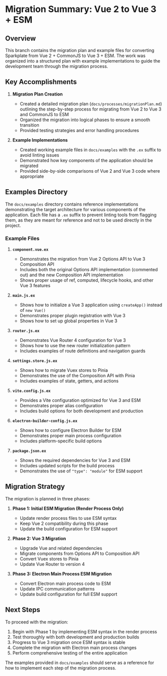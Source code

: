 # Migration Summary: Vue 2 to Vue 3 + ESM

## Overview

This branch contains the migration plan and example files for converting Sparkplate from Vue 2 + CommonJS to Vue 3 + ESM. The work was organized into a structured plan with example implementations to guide the development team through the migration process.

## Key Accomplishments

1. **Migration Plan Creation**
   - Created a detailed migration plan (`docs/processes/migrationPlan.md`) outlining the step-by-step process for migrating from Vue 2 to Vue 3 and CommonJS to ESM
   - Organized the migration into logical phases to ensure a smooth transition
   - Provided testing strategies and error handling procedures

2. **Example Implementations**
   - Created working example files in `docs/examples` with the `.ex` suffix to avoid linting issues
   - Demonstrated how key components of the application should be migrated
   - Provided side-by-side comparisons of Vue 2 and Vue 3 code where appropriate

## Examples Directory

The `docs/examples` directory contains reference implementations demonstrating the target architecture for various components of the application. Each file has a `.ex` suffix to prevent linting tools from flagging them, as they are meant for reference and not to be used directly in the project.

### Example Files

1. **`component.vue.ex`**
   - Demonstrates the migration from Vue 2 Options API to Vue 3 Composition API
   - Includes both the original Options API implementation (commented out) and the new Composition API implementation
   - Shows proper usage of ref, computed, lifecycle hooks, and other Vue 3 features

2. **`main.js.ex`**
   - Shows how to initialize a Vue 3 application using `createApp()` instead of `new Vue()`
   - Demonstrates proper plugin registration with Vue 3
   - Shows how to set up global properties in Vue 3

3. **`router.js.ex`**
   - Demonstrates Vue Router 4 configuration for Vue 3
   - Shows how to use the new router initialization pattern
   - Includes examples of route definitions and navigation guards

4. **`settings.store.js.ex`**
   - Shows how to migrate Vuex stores to Pinia
   - Demonstrates the use of the Composition API with Pinia
   - Includes examples of state, getters, and actions

5. **`vite.config.js.ex`**
   - Provides a Vite configuration optimized for Vue 3 and ESM
   - Demonstrates proper alias configuration
   - Includes build options for both development and production

6. **`electron-builder-config.js.ex`**
   - Shows how to configure Electron Builder for ESM
   - Demonstrates proper main process configuration
   - Includes platform-specific build options

7. **`package.json.ex`**
   - Shows the required dependencies for Vue 3 and ESM
   - Includes updated scripts for the build process
   - Demonstrates the use of `"type": "module"` for ESM support

## Migration Strategy

The migration is planned in three phases:

1. **Phase 1: Initial ESM Migration (Render Process Only)**
   - Update render process files to use ESM syntax
   - Keep Vue 2 compatibility during this phase
   - Update the build configuration for ESM support

2. **Phase 2: Vue 3 Migration**
   - Upgrade Vue and related dependencies
   - Migrate components from Options API to Composition API
   - Convert Vuex stores to Pinia
   - Update Vue Router to version 4

3. **Phase 3: Electron Main Process ESM Migration**
   - Convert Electron main process code to ESM
   - Update IPC communication patterns
   - Update build configuration for full ESM support

## Next Steps

To proceed with the migration:

1. Begin with Phase 1 by implementing ESM syntax in the render process
2. Test thoroughly with both development and production builds
3. Progress to Vue 3 migration once ESM syntax is stable
4. Complete the migration with Electron main process changes
5. Perform comprehensive testing of the entire application

The examples provided in `docs/examples` should serve as a reference for how to implement each step of the migration process. 